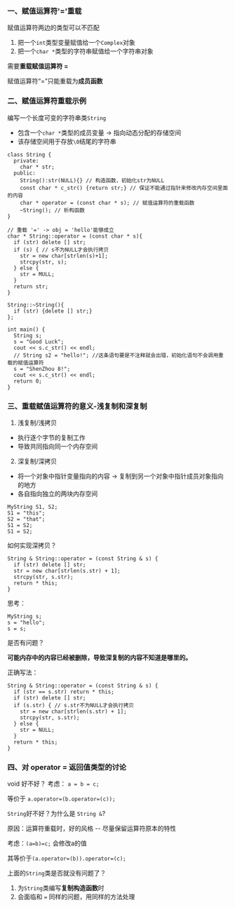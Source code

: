 ### 一、赋值运算符'='重载

赋值运算符两边的类型可以不匹配
  1. 把一个`int`类型变量赋值给一个`Complex`对象
  2. 把一个`char *`类型的字符串赋值给一个字符串对象

需要**重载赋值运算符 =**

赋值运算符“=”只能重载为**成员函数**

### 二、赋值运算符重载示例

编写一个长度可变的字符串类`String`
- 包含一个`char *`类型的成员变量 -> 指向动态分配的存储空间
- 该存储空间用于存放`\0`结尾的字符串

```
class String {
  private:
    char * str;
  public:
    String():str(NULL){} // 构造函数，初始化str为NULL
    const char * c_str() {return str;} // 保证不能通过指针来修改内存空间里面的内容
    char * operator = (const char * s); // 赋值运算符的重载函数
    ~String(); // 析构函数
}

// 重载 '=' -> obj = 'hello'能够成立
char * String::operator = (const char * s){
  if (str) delete [] str;
  if (s) { // s不为NULL才会执行拷贝
    str = new char[strlen(s)+1];
    strcpy(str, s);
  } else {
    str = MULL;
  }
  return str;
}

String::~String(){
  if (str) {delete [] str;}
};

int main() {
  String s;
  s = "Good Luck";
  cout << s.c_str() << endl;
  // String s2 = "hello!"; //这条语句要是不注释就会出错，初始化语句不会调用重载的赋值运算符
  s = "ShenZhou 8!";
  cout << s.c_str() << endl;
  return 0;
}
```

### 三、重载赋值运算符的意义-浅复制和深复制

1. 浅复制/浅拷贝
  - 执行逐个字节的复制工作
  - 导致共同指向同一个内存空间
2. 深复制/深拷贝
  - 将一个对象中指针变量指向的内容 -> 复制到另一个对象中指针成员对象指向的地方
  - 各自指向独立的两块内存空间
  ```
  MyString S1, S2;
  S1 = "this";
  S2 = "that";
  S1 = S2;
  S1 = S2;
  ```

如何实现深拷贝？
```
String & String::operator = (const String & s) {
  if (str) delete [] str;
  str = new char[strlen(s.str) + 1];
  strcpy(str, s.str);
  return * this;
}
```

思考：
```
MyString s;
s = "hello";
s = s;
```
是否有问题？

**可能内存中的内容已经被删除，导致深复制的内容不知道是哪里的。**

正确写法：
```
String & String::operator = (const String & s) {
  if (str == s.str) return * this;
  if (str) delete [] str;
  if (s.str) { // s.str不为NULL才会执行拷贝
    str = new char[strlen(s.str) + 1];
    strcpy(str, s.str);
  } else {
    str = NULL;
  }
  return * this;
}
```

### 四、对 operator = 返回值类型的讨论

void 好不好？
考虑： `a = b = c;`

等价于 `a.operator=(b.operator=(c));`

`String`好不好？为什么是 `String &`?

原因：运算符重载时，好的风格 -- 尽量保留运算符原本的特性

考虑：`(a=b)=c;` 会修改a的值

其等价于`(a.operator=(b)).operator=(c);`

上面的`String`类是否就没有问题了？
1. 为`String`类编写**复制构造函数**时
2. 会面临和 `=` 同样的问题，用同样的方法处理
